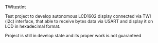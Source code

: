 TWItestInt

Test project to develop autonomous LCD1602 display connected via TWI (i2c) interface,
that able to receive bytes data via USART and display it on LCD in hexadecimal format.

Project is still in develop state and its proper work is not guaranteed